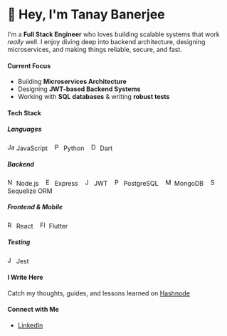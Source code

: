 # 👋 Hey, I'm Tanay Banerjee

I'm a **Full Stack Engineer** who loves building scalable systems that work *really* well. I enjoy diving deep into backend architecture, designing microservices, and making things reliable, secure, and fast.

#### Current Focus
- Building **Microservices Architecture**  
- Designing **JWT-based Backend Systems**  
- Working with **SQL databases** & writing **robust tests**

#### Tech Stack

##### Languages  
<img src="https://cdn.jsdelivr.net/gh/devicons/devicon/icons/javascript/javascript-original.svg" alt="JavaScript" width="16"/> JavaScript &nbsp;&nbsp;
<img src="https://cdn.jsdelivr.net/gh/devicons/devicon/icons/python/python-original.svg" alt="Python" width="16"/> Python &nbsp;&nbsp;
<img src="https://cdn.jsdelivr.net/gh/devicons/devicon/icons/dart/dart-original.svg" alt="Dart" width="16"/> Dart

##### Backend  
<img src="https://cdn.jsdelivr.net/gh/devicons/devicon/icons/nodejs/nodejs-original.svg" alt="Node.js" width="16"/> Node.js &nbsp;&nbsp;
<img src="https://cdn.jsdelivr.net/gh/devicons/devicon/icons/express/express-original.svg" alt="Express" width="16"/> Express &nbsp;&nbsp;
<img src="https://img.shields.io/badge/JWT-black?style=flat&logo=jsonwebtokens&logoColor=white" alt="JWT" height="16"/> JWT &nbsp;&nbsp;
<img src="https://cdn.jsdelivr.net/gh/devicons/devicon/icons/postgresql/postgresql-original.svg" alt="PostgreSQL" width="16"/> PostgreSQL &nbsp;&nbsp;
<img src="https://cdn.jsdelivr.net/gh/devicons/devicon/icons/mongodb/mongodb-original.svg" alt="MongoDB" width="16"/> MongoDB &nbsp;&nbsp;
<img src="https://avatars.githubusercontent.com/u/82084621?s=200&v=4" alt="Sequelize" width="16"/> Sequelize ORM

##### Frontend & Mobile  
<img src="https://cdn.jsdelivr.net/gh/devicons/devicon/icons/react/react-original.svg" alt="React" width="16"/> React &nbsp;&nbsp;
<img src="https://cdn.jsdelivr.net/gh/devicons/devicon/icons/flutter/flutter-original.svg" alt="Flutter" width="16"/> Flutter

##### Testing  
<img src="https://cdn.jsdelivr.net/gh/devicons/devicon/icons/jest/jest-plain.svg" alt="Jest" width="16"/> Jest

#### I Write Here  
Catch my thoughts, guides, and lessons learned on [Hashnode](https://iamtanaybanerjee.hashnode.dev/)

#### Connect with Me  
- [LinkedIn](https://www.linkedin.com/in/tanaybanerjeedev)

